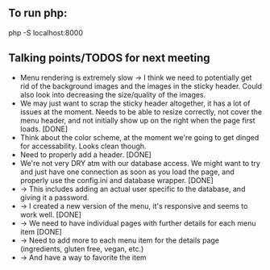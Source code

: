 ## To run php:
php -S localhost:8000

## Talking points/TODOS for next meeting
* Menu rendering is extremely slow -> I think we need to potentially get rid of the background images and the images in the sticky header. Could also look into decreasing the size/quality of the images. 
* We may just want to scrap the sticky header altogether, it has a lot of issues at the moment. Needs to be able to resize correctly, not cover the menu header, and not initially show up on the right when the page first loads. [DONE]
* Think about the color scheme, at the moment we're going to get dinged for accessability. Looks clean though. 
* Need to properly add a header. [DONE]
* We're not very DRY atm with our database access. We might want to try and just have one connection as soon as you load the page, and properly use the config.ini and database wrapper. [DONE] 
* -> This includes adding an actual user specific to the database, and giving it a password. 
* -> I created a new version of the menu, it's responsive and seems to work well. [DONE]
* -> We need to have individual pages with further details for each menu item [DONE]
* -> Need to add more to each menu item for the details page (ingredients, gluten free, vegan, etc.)
* -> And have a way to favorite the item

